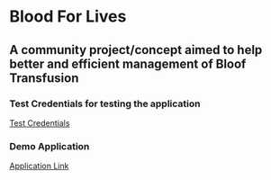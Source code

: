 # Blood For Lives

## A community project/concept aimed to help better and efficient management of Bloof Transfusion

### Test Credentials for testing the application

[Test Credentials](../blob/master/readme/credentials.md)

### Demo Application

[Application Link](http://blood-for-lives.heroku.com/)
